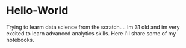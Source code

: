 # Hello-World
Trying to learm data science from the scratch....
Im 31 old and im very excited to learn advanced analytics skills. Here i'll share some of my notebooks. 
